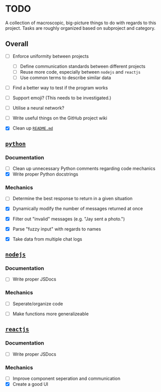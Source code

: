 # TODO
A collection of macroscopic, big-picture things to do with regards to this
project. Tasks are roughly organized based on subproject and category.


## Overall
- [ ] Enforce uniformity between projects
  - [ ] Define communication standards between different projects
  - [ ] Reuse more code, especially between `nodejs` and `reactjs`
  - [ ] Use common terms to describe similar data
- [ ] Find a better way to test if the program works
- [ ] Support emoji? (This needs to be investigated.)
- [ ] Utilise a neural network?
- [ ] Write useful things on the GitHub project wiki
- [X] Clean up [`README.md`](README.md)


## [`python`](python/)
### Documentation
- [ ] Clean up unnecessary Python comments regarding code mechanics
- [X] Write proper Python docstrings

### Mechanics
- [ ] Determine the best response to return in a given situation
- [X] Dynamically modify the number of messages returned at once
- [X] Filter out "invalid" messages (e.g. "Jay sent a photo.")
- [X] Parse "fuzzy input" with regards to names
- [X] Take data from multiple chat logs


## [`nodejs`](nodejs/)
### Documentation
- [ ] Write proper JSDocs

### Mechanics
- [ ] Seperate/organize code
- [ ] Make functions more generalizeable


## [`reactjs`](reactjs/)
### Documentation
- [ ] Write proper JSDocs

### Mechanics
- [ ] Improve component seperation and communication
- [X] Create a good UI
